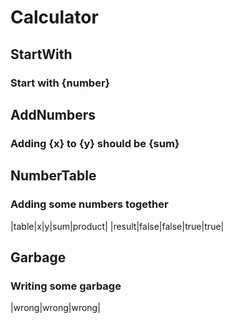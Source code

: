 # Calculator

## StartWith
### Start with {number}

## AddNumbers
### Adding {x} to {y} should be {sum}

## NumberTable
### Adding some numbers together
|table|x|y|sum|product|
|result|false|false|true|true|

## Garbage
### Writing some garbage
|wrong|wrong|wrong|



